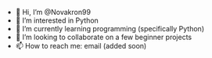 - 👋 Hi, I’m @Novakron99
- 👀 I’m interested in Python
- 🌱 I’m currently learning programming (specifically Python)
- 💞️ I’m looking to collaborate on a few beginner projects
- 📫 How to reach me: email (added soon)

<!---
Novakron99/Novakron99 is a ✨ special ✨ repository because its `README.md` (this file) appears on your GitHub profile.
You can click the Preview link to take a look at your changes.
--->
